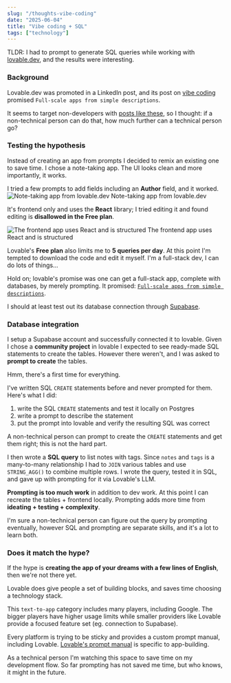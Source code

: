 ```yaml
---
slug: "/thoughts-vibe-coding"
date: "2025-06-04"
title: "Vibe coding + SQL"
tags: ["technology"]
---
```


TLDR: I had to prompt to generate SQL queries while working with [lovable.dev](https://lovable.dev/), and the results were interesting.

### Background

Lovable.dev was promoted in a LinkedIn post, and its post on [vibe coding](https://lovable.dev/blog/what-is-vibe-coding) promised `Full-scale apps from simple descriptions`.

It seems to target non-developers with [posts like these](https://lovable.dev/blog/uottohack-umar-app-development), so I thought: if a non-technical person can do that, how much further can a technical person go?

### Testing the hypothesis

Instead of creating an app from prompts I decided to remix an existing one to save time. I chose a note-taking app. The UI looks clean and more importantly, it works.

I tried a few prompts to add fields including an **Author** field, and it worked.
<img src='../../img/note.png' alt="Note-taking app from lovable.dev" />
<span>Note-taking app from lovable.dev</span>

It's frontend only and uses the **React** library; I tried editing it and found editing is **disallowed in the Free plan**.

<img src='../../img/react.png' alt="The frontend app uses React and is structured" />
<span>The frontend app uses React and is structured</span>

Lovable's **Free plan** also limits me to **5 queries per day**. At this point I'm tempted to download the code and edit it myself. I'm a full-stack dev, I can do lots of things...

Hold on; lovable's promise was one can get a full-stack app, complete with databases, by merely prompting. It promised: [`Full-scale apps from simple descriptions`](https://lovable.dev/blog/what-is-vibe-coding#the-future-of-vibe-coding).

I should at least test out its database connection through [Supabase](https://supabase.com/).

### Database integration

I setup a Supabase account and successfully connected it to lovable. Given I chose a **community project** in lovable I expected to see ready-made SQL statements to create the tables. However there weren't, and I was asked to **prompt to create** the tables.

Hmm, there's a first time for everything.

I've written SQL `CREATE` statements before and never prompted for them. Here's what I did:

1. write the SQL `CREATE` statements and test it locally on Postgres
2. write a prompt to describe the statement
3. put the prompt into lovable and verify the resulting SQL was correct

A non-technical person can prompt to create the `CREATE` statements and get them right; this is not the hard part.

I then wrote a **SQL query** to list notes with tags. Since `notes` and `tags` is a many-to-many relationship I had to `JOIN` various tables and use `STRING_AGG()` to combine multiple rows. I wrote the query, tested it in SQL, and gave up with prompting for it via Lovable's LLM.

**Prompting is too much work** in addition to dev work. At this point I can recreate the tables + frontend locally. Prompting adds more time from **ideating + testing + complexity**.

I'm sure a non-technical person can figure out the query by prompting eventually, however SQL and prompting are separate skills, and it's a lot to learn both.

### Does it match the hype?

If the hype is **creating the app of your dreams with a few lines of English**, then we're not there yet.

Lovable does give people a set of building blocks, and saves time choosing a technology stack.

This `text-to-app` category includes many players, including Google. The bigger players have higher usage limits while smaller providers like Lovable provide a focused feature set (eg. connection to Supabase).

Every platform is trying to be sticky and provides a custom prompt manual, including Lovable. [Lovable's prompt manual](https://lovable.dev/blog/2025-01-16-lovable-prompting-handbook) is specific to app-building.

As a technical person I'm watching this space to save time on my development flow. So far prompting has not saved me time, but who knows, it might in the future.
